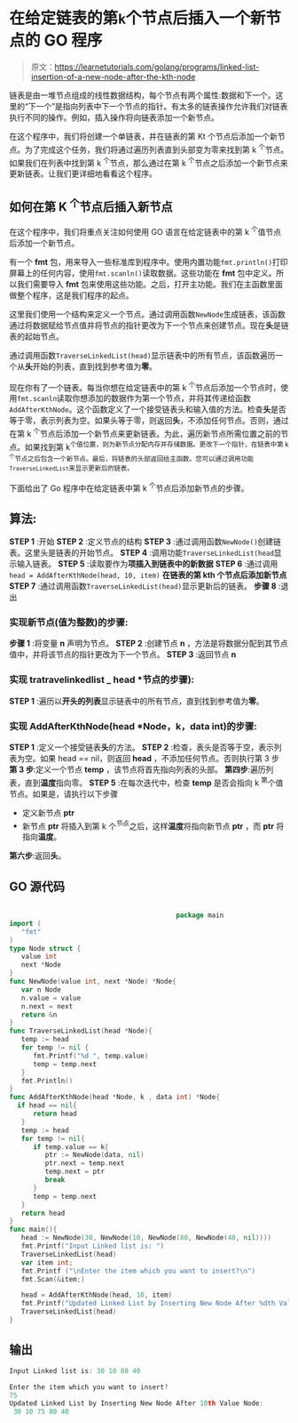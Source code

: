 # 在给定链表的第`k`个节点后插入一个新节点的 GO 程序

> 原文：<https://learnetutorials.com/golang/programs/linked-list-insertion-of-a-new-node-after-the-kth-node>

链表是由一堆节点组成的线性数据结构，每个节点有两个属性:数据和下一个。这里的“下一个”是指向列表中下一个节点的指针。有太多的链表操作允许我们对链表执行不同的操作。例如，插入操作将向链表添加一个新节点。

在这个程序中，我们将创建一个单链表，并在链表的第 Kt 个节点后添加一个新节点。为了完成这个任务，我们将通过遍历列表直到头部变为零来找到第 k <sup>个</sup>节点。如果我们在列表中找到第 k <sup>个</sup>节点，那么通过在第 k <sup>个</sup>节点之后添加一个新节点来更新链表。让我们更详细地看看这个程序。

## 如何在第 K <sup>个</sup>节点后插入新节点

在这个程序中，我们将重点关注如何使用 GO 语言在给定链表中的第 k <sup>个</sup>值节点后添加一个新节点。

有一个 **fmt** 包，用来导入一些标准库到程序中。使用内置功能`fmt.println()`打印屏幕上的任何内容，使用`fmt.scanln()`读取数据。这些功能在 **fmt** 包中定义。所以我们需要导入 **fmt** 包来使用这些功能。之后，打开主功能。我们在主函数里面做整个程序，这是我们程序的起点。

这里我们使用一个结构来定义一个节点。通过调用函数`NewNode`生成链表，该函数通过将数据赋给节点值并将节点的指针更改为下一个节点来创建节点。现在**头**是链表的起始节点。

通过调用函数`TraverseLinkedList(head)`显示链表中的所有节点，该函数遍历一个从**头**开始的列表，直到找到参考值为**零**。

现在你有了一个链表。每当你想在给定链表中的第 k <sup>个</sup>节点后添加一个节点时，使用`fmt.scanln`读取你想添加的数据作为第一个节点，并将其传递给函数`AddAfterKthNode`。这个函数定义了一个接受链表头和输入值的方法。检查**头**是否等于零，表示列表为空。如果头等于零，则返回**头**，不添加任何节点。否则，通过在第 k <sup>个</sup>节点后添加一个新节点来更新链表。为此，遍历新节点所需位置之前的节点。如果找到第 k<sup>个值位置，则为新节点分配内存并存储数据。更改下一个指针，在链表中第 k <sup>个</sup>节点之后包含一个新节点。最后，将链表的头部返回给主函数。您可以通过调用功能`TraverseLinkedList`来显示更新后的链表。</sup>

下面给出了 Go 程序中在给定链表中第 k <sup>个</sup>节点后添加新节点的步骤。

## 算法:

**STEP 1** :开始
**STEP 2** :定义节点的结构
**STEP 3** :通过调用函数`NewNode()`创建链表。这里头是链表的开始节点。
**STEP 4** :调用功能`TraverseLinkedList(head`显示输入链表。
**STEP 5** :读取要作为**项插入到链表中的新数据**
**STEP 6** :通过调用`head = AddAfterKthNode(head, 10, item)`
**在链表的第 kth 个节点后添加新节点 STEP 7** :通过调用函数`TraverseLinkedList(head)`显示更新后的链表。
**步骤 8** :退出

### 实现新节点(值为整数)的步骤:

**步骤 1** :将变量 **n** 声明为节点。
**STEP 2** :创建节点 **n** ，方法是将数据分配到其节点值中，并将该节点的指针更改为下一个节点。
**STEP 3** :返回节点 **n**

### 实现 tratravelinkedlist _ head *节点的步骤):

**STEP 1** :遍历以**开头的列表**显示链表中的所有节点，直到找到参考值为**零**。

### 实现 AddAfterKthNode(head *Node，k，data int)的步骤:

**STEP 1** :定义一个接受链表**头**的方法。
**STEP 2** :检查，表头是否等于空，表示列表为空。如果 head == nil，则返回 **head** ，不添加任何节点。否则执行第 3 步
**第 3 步**:定义一个节点 **temp** ，该节点将首先指向列表的头部。
**第四步**:遍历列表，直到**温度**指向零。
**STEP 5** :在每次迭代中，检查 **temp** 是否会指向 k <sup>第</sup>个值节点。如果是，请执行以下步骤

*   定义新节点 **ptr**
*   新节点 **ptr** 将插入到第 k 个<sup>节点</sup>之后，这样**温度**将指向新节点 **ptr** ，而 **ptr** 将指向**温度**。

**第六步**:返回**头**。

## GO 源代码

```go

                                          package main
import (
   "fmt"
)
type Node struct {
   value int
   next *Node
}
func NewNode(value int, next *Node) *Node{
   var n Node
   n.value = value
   n.next = next
   return &n
}
func TraverseLinkedList(head *Node){
   temp := head
   for temp != nil {
      fmt.Printf("%d ", temp.value)
      temp = temp.next
   }
   fmt.Println()
}
func AddAfterKthNode(head *Node, k , data int) *Node{
  if head == nil{
      return head
   }
   temp := head
   for temp != nil{
      if temp.value == k{
         ptr := NewNode(data, nil)
         ptr.next = temp.next
         temp.next = ptr
         break
      }
      temp = temp.next
   }
   return head
}
func main(){
   head := NewNode(30, NewNode(10, NewNode(80, NewNode(40, nil))))
   fmt.Printf("Input Linked list is: ")
   TraverseLinkedList(head)
   var item int;
   fmt.Printf ("\nEnter the item which you want to insert?\n") 
   fmt.Scan(&item;)

   head = AddAfterKthNode(head, 10, item)
   fmt.Printf("Updated Linked List by Inserting New Node After %dth Value Node:\n", 10)
   TraverseLinkedList(head)
} 

```

## 输出

```go
Input Linked list is: 30 10 80 40 

Enter the item which you want to insert?
75
Updated Linked List by Inserting New Node After 10th Value Node:
 30 10 75 80 40 
```